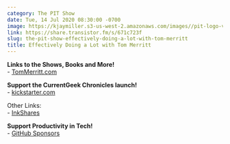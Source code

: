 ```yaml
---
category: The PIT Show
date: Tue, 14 Jul 2020 08:30:00 -0700
image: https://kjaymiller.s3-us-west-2.amazonaws.com/images//pit-logo-v5.jpg
link: https://share.transistor.fm/s/671c723f
slug: the-pit-show-effectively-doing-a-lot-with-tom-merritt
title: Effectively Doing a Lot with Tom Merritt
---
```


<p><strong>Links to the Shows, Books and More!</strong><br />- <a href="https://tommerritt.com">TomMerritt.com</a></p><p><strong>Support the CurrentGeek Chronicles launch!</strong><br />- <a href="https://www.kickstarter.com/projects/rockrunners/current-geek-chronicles?ref=nav_search&amp;result=project&amp;term=Current%20Geek%20">kickstarter.com</a></p><p>Other Links:<br />- <a href="https://www.inkshares.com/">InkShares</a></p><p><strong>Support Productivity in Tech!<br /></strong>- <a href="https://github.com/sponsors/kjaymiller">GitHub Sponsors</a></p>